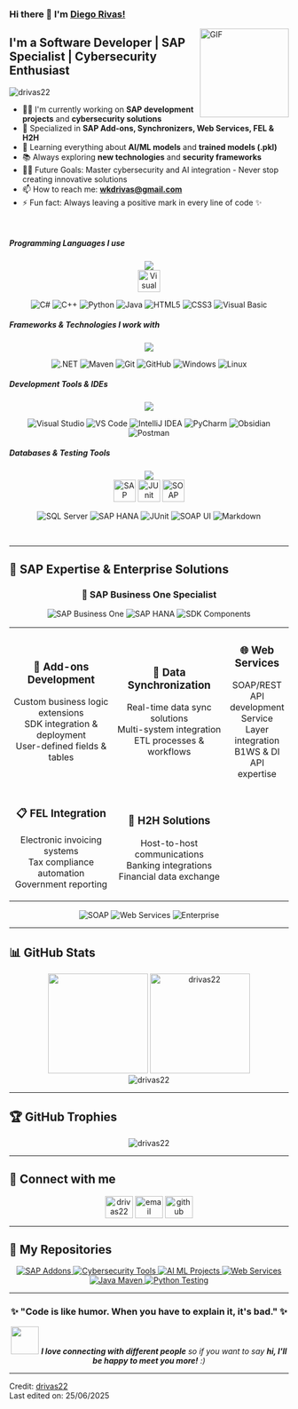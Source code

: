 ### Hi there 👋 I'm [Diego Rivas!](https://github.com/drivas22/)
<img align="right" alt="GIF" height="160px" src="https://media.giphy.com/media/Ah3zHH7hvsSB2/giphy.gif" />

## I'm a Software Developer | SAP Specialist | Cybersecurity Enthusiast

<p align="left"> 
  <img src="https://komarev.com/ghpvc/?username=drivas22&label=Profile%20views&color=6f42c1&style=flat" alt="drivas22" /> 
</p>

- 👨‍💻 I'm currently working on **SAP development projects** and **cybersecurity solutions**
- 🔐 Specialized in **SAP Add-ons, Synchronizers, Web Services, FEL & H2H**
- 🤖 Learning everything about **AI/ML models** and **trained models (.pkl)**
- 📚 Always exploring **new technologies** and **security frameworks**
- 💪🏼 Future Goals: Master cybersecurity and AI integration - Never stop creating innovative solutions
- 📫 How to reach me: **wkdrivas@gmail.com**
- ⚡ Fun fact: Always leaving a positive mark in every line of code ✨

<br>

##### Programming Languages I use

<div align="center">
<img src="https://skillicons.dev/icons?i=cs,cpp,python,java,html,css&theme=dark" />
<br>
<img src="https://img.shields.io/badge/Visual%20Basic-5C2D91?style=for-the-badge&logo=.net&logoColor=white" alt="Visual Basic" height="40"/>
</div>

<div align="center">

![C#](https://img.shields.io/badge/-C%23-000000?style=flat&logo=c-sharp&logoColor=239120)
![C++](https://img.shields.io/badge/-C++-000000?style=flat&logo=c%2B%2B&logoColor=00599C)
![Python](https://img.shields.io/badge/-Python-000000?style=flat&logo=python&logoColor=3776AB)
![Java](https://img.shields.io/badge/-Java-000000?style=flat&logo=java&logoColor=007396)
![HTML5](https://img.shields.io/badge/-HTML5-000000?style=flat&logo=html5&logoColor=E34F26)
![CSS3](https://img.shields.io/badge/-CSS3-000000?style=flat&logo=css3&logoColor=1572B6)
![Visual Basic](https://img.shields.io/badge/-Visual%20Basic-000000?style=flat&logo=.net&logoColor=512BD4)

</div>

##### Frameworks & Technologies I work with

<div align="center">
<img src="https://skillicons.dev/icons?i=dotnet,maven,git,github,windows,linux&theme=dark" />
</div>

<div align="center">

![.NET](https://img.shields.io/badge/-.NET-222222?style=flat&logo=.net&logoColor=512BD4)
![Maven](https://img.shields.io/badge/-Maven-222222?style=flat&logo=apache-maven&logoColor=C71A36)
![Git](https://img.shields.io/badge/-Git-222222?style=flat&logo=git&logoColor=F05032)
![GitHub](https://img.shields.io/badge/-GitHub-222222?style=flat&logo=github&logoColor=181717)
![Windows](https://img.shields.io/badge/-Windows-222222?style=flat&logo=windows&logoColor=0078D6)
![Linux](https://img.shields.io/badge/-Linux-222222?style=flat&logo=linux&logoColor=FCC624)

</div>

##### Development Tools & IDEs

<div align="center">
<img src="https://skillicons.dev/icons?i=visualstudio,vscode,idea,pycharm,obsidian,postman&theme=dark" />
</div>

<div align="center">

![Visual Studio](https://img.shields.io/badge/-Visual%20Studio-222222?style=flat&logo=visual-studio&logoColor=5C2D91)
![VS Code](https://img.shields.io/badge/-VS%20Code-222222?style=flat&logo=visual-studio-code&logoColor=007ACC)
![IntelliJ IDEA](https://img.shields.io/badge/-IntelliJ%20IDEA-222222?style=flat&logo=intellij-idea&logoColor=000000)
![PyCharm](https://img.shields.io/badge/-PyCharm-222222?style=flat&logo=pycharm&logoColor=000000)
![Obsidian](https://img.shields.io/badge/-Obsidian-222222?style=flat&logo=obsidian&logoColor=7C3AED)
![Postman](https://img.shields.io/badge/-Postman-222222?style=flat&logo=postman&logoColor=FF6C37)

</div>

##### Databases & Testing Tools

<div align="center">
<img src="https://skillicons.dev/icons?i=sqlserver,markdown&theme=dark" />
<br>
<img src="https://img.shields.io/badge/SAP%20HANA-0FAAFF?style=for-the-badge&logo=sap&logoColor=white" alt="SAP HANA" height="40"/>
<img src="https://img.shields.io/badge/JUnit-25A162?style=for-the-badge&logo=junit5&logoColor=white" alt="JUnit" height="40"/>
<img src="https://img.shields.io/badge/SOAP%20UI-FCDC00?style=for-the-badge&logo=soap&logoColor=black" alt="SOAP UI" height="40"/>
</div>

<div align="center">

![SQL Server](https://img.shields.io/badge/-SQL%20Server-222222?style=flat&logo=microsoft-sql-server&logoColor=CC2927)
![SAP HANA](https://img.shields.io/badge/-SAP%20HANA-222222?style=flat&logo=sap&logoColor=0FAAFF)
![JUnit](https://img.shields.io/badge/-JUnit-222222?style=flat&logo=junit5&logoColor=25A162)
![SOAP UI](https://img.shields.io/badge/-SOAP%20UI-222222?style=flat&logo=soap&logoColor=FCDC00)
![Markdown](https://img.shields.io/badge/-Markdown-222222?style=flat&logo=markdown&logoColor=000000)

</div>

<br/>

---

## 💼 SAP Expertise & Enterprise Solutions

<div align="center">

### 🏢 SAP Business One Specialist
<img src="https://img.shields.io/badge/SAP%20Business%20One-0FAAFF?style=for-the-badge&logo=sap&logoColor=white" alt="SAP Business One" />
<img src="https://img.shields.io/badge/SAP%20HANA-0FAAFF?style=for-the-badge&logo=sap&logoColor=white" alt="SAP HANA" />
<img src="https://img.shields.io/badge/SDK%20Components-4A90E2?style=for-the-badge&logo=sap&logoColor=white" alt="SDK Components" />

</div>

<table align="center">
<tr>
<td align="center" width="33%">

### 🔧 **Add-ons Development**
Custom business logic extensions<br>
SDK integration & deployment<br>
User-defined fields & tables

</td>
<td align="center" width="33%">

### 🔄 **Data Synchronization**
Real-time data sync solutions<br>
Multi-system integration<br>
ETL processes & workflows

</td>
<td align="center" width="33%">

### 🌐 **Web Services**
SOAP/REST API development<br>
Service Layer integration<br>
B1WS & DI API expertise

</td>
</tr>
<tr>
<td align="center" width="50%">

### 📋 **FEL Integration**
Electronic invoicing systems<br>
Tax compliance automation<br>
Government reporting

</td>
<td align="center" width="50%">

### 🔗 **H2H Solutions**
Host-to-host communications<br>
Banking integrations<br>
Financial data exchange

</td>
</tr>
</table>

<div align="center">

![SOAP](https://img.shields.io/badge/SOAP%20Services-326CE5?style=for-the-badge&logo=soap&logoColor=white)
![Web Services](https://img.shields.io/badge/Web%20Services-4CAF50?style=for-the-badge&logo=web&logoColor=white)
![Enterprise](https://img.shields.io/badge/Enterprise%20Solutions-FF6B35?style=for-the-badge&logo=enterprise&logoColor=white)

</div>

---

## 📊 GitHub Stats

<div align="center">

<img src="https://github-readme-stats.vercel.app/api?username=drivas22&show_icons=true&count_private=true&locale=en&theme=tokyonight&layout=compact" height="180em"/>
<img src="https://github-readme-stats.vercel.app/api/top-langs?username=drivas22&langs_count=8&show_icons=true&locale=en&theme=tokyonight&layout=compact" alt="drivas22" height="180em"/>

</div>

<div align="center">
<img src="https://github-readme-streak-stats.herokuapp.com/?user=drivas22&theme=tokyonight_duo" alt="drivas22" />
</div>

---

## 🏆 GitHub Trophies

<div align="center">
<img src="https://github-profile-trophy.vercel.app/?username=drivas22&layout=compact&theme=tokyonight&column=4&margin-w=15&margin-h=15" alt="drivas22" />
</div>

---

## 🔗 Connect with me

<p align="center">
<a href="https://linkedin.com/in/drivas22" target="blank"><img align="center" src="https://raw.githubusercontent.com/rahuldkjain/github-profile-readme-generator/master/src/images/icons/Social/linked-in-alt.svg" alt="drivas22" height="40" width="50" /></a>
<a href="mailto:wkdrivas@gmail.com" target="blank"><img align="center" src="https://cdn-icons-png.flaticon.com/512/732/732200.png" alt="email" height="40" width="50" /></a>
<a href="https://github.com/drivas22" target="blank"><img align="center" src="https://raw.githubusercontent.com/rahuldkjain/github-profile-readme-generator/master/src/images/icons/Social/github.svg" alt="github" height="40" width="50" /></a>
</p>

---

## 📂 My Repositories

<div align="center">
<a href="https://github.com/drivas22/SAP-Business-One-Addons">
<img src="https://github-readme-stats.vercel.app/api/pin/?username=drivas22&repo=SAP-Business-One-Addons&theme=tokyonight" alt="SAP Addons" />
</a>
<a href="https://github.com/drivas22/Cybersecurity-Tools">
<img src="https://github-readme-stats.vercel.app/api/pin/?username=drivas22&repo=Cybersecurity-Tools&theme=tokyonight" alt="Cybersecurity Tools" />
</a>
<a href="https://github.com/drivas22/AI-ML-Projects">
<img src="https://github-readme-stats.vercel.app/api/pin/?username=drivas22&repo=AI-ML-Projects&theme=tokyonight" alt="AI ML Projects" />
</a>
<a href="https://github.com/drivas22/Web-Services-SOAP">
<img src="https://github-readme-stats.vercel.app/api/pin/?username=drivas22&repo=Web-Services-SOAP&theme=tokyonight" alt="Web Services" />
</a>
<a href="https://github.com/drivas22/Java-Maven-Projects">
<img src="https://github-readme-stats.vercel.app/api/pin/?username=drivas22&repo=Java-Maven-Projects&theme=tokyonight" alt="Java Maven" />
</a>
<a href="https://github.com/drivas22/Python-Unit-Testing">
<img src="https://github-readme-stats.vercel.app/api/pin/?username=drivas22&repo=Python-Unit-Testing&theme=tokyonight" alt="Python Testing" />
</a>
</div>

---

<div align="center">

### ✨ "Code is like humor. When you have to explain it, it's bad." ✨

<img src="https://media.giphy.com/media/LnQjpWaON8nhr21vNW/giphy.gif" width="50"> <em><b>I love connecting with different people</b> so if you want to say <b>hi, I'll be happy to meet you more!</b> :)</em>

</div>

---

Credit: [drivas22](https://github.com/drivas22)  
Last edited on: 25/06/2025
